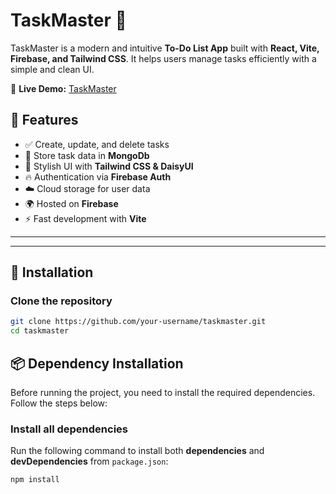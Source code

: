 # TaskMaster 📝

TaskMaster is a modern and intuitive **To-Do List App** built with **React, Vite, Firebase, and Tailwind CSS**. It helps users manage tasks efficiently with a simple and clean UI.

🚀 **Live Demo:** [TaskMaster](https://task-management-e57f0.firebaseapp.com/)



## 🚀 Features

- ✅ Create, update, and delete tasks
- 📂 Store task data in **MongoDb**
- 🎨 Stylish UI with **Tailwind CSS & DaisyUI**
- 🔥 Authentication via **Firebase Auth**
- ☁️ Cloud storage for user data
- 🌍 Hosted on **Firebase**
- ⚡ Fast development with **Vite**

---

---

## 🔧 Installation

### Clone the repository  
```sh
git clone https://github.com/your-username/taskmaster.git
cd taskmaster

```
## 📦 Dependency Installation

Before running the project, you need to install the required dependencies. Follow the steps below:

### Install all dependencies  
Run the following command to install both **dependencies** and **devDependencies** from `package.json`:

```sh
npm install
